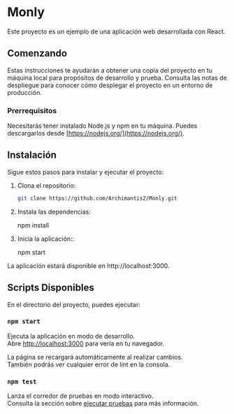 # Monly

Este proyecto es un ejemplo de una aplicación web desarrollada con React.

## Comenzando

Estas instrucciones te ayudarán a obtener una copia del proyecto en tu máquina local para propósitos de desarrollo y prueba. Consulta las notas de despliegue para conocer cómo desplegar el proyecto en un entorno de producción.

### Prerrequisitos

Necesitarás tener instalado Node.js y npm en tu máquina. Puedes descargarlos desde [https://nodejs.org/](https://nodejs.org/).

## Instalación

Sigue estos pasos para instalar y ejecutar el proyecto:

1. Clona el repositorio:

   ```sh
   git clone https://github.com/Archimantis2/Monly.git

2. Instala las dependencias:

   npm install

3. Inicia la aplicación::

   npm start

La aplicación estará disponible en http://localhost:3000.


## Scripts Disponibles

En el directorio del proyecto, puedes ejecutar:

### `npm start`

Ejecuta la aplicación en modo de desarrollo.\
Abre [http://localhost:3000](http://localhost:3000) para verla en tu navegador.

La página se recargará automáticamente al realizar cambios.\
También podrás ver cualquier error de lint en la consola.

### `npm test`

Lanza el corredor de pruebas en modo interactivo.\
Consulta la sección sobre [ejecutar pruebas](https://facebook.github.io/create-react-app/docs/running-tests) para más información.

